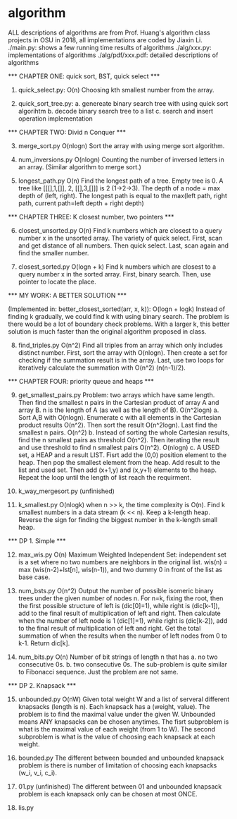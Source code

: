 # algorithm
ALL descriptions of algorithms are from Prof. Huang's algorithm class projects in OSU in 2018, all implementations are coded by Jiaxin Li. 
./main.py:          shows a few running time results of algorithms
./alg/xxx.py:       implementations of algorithms
./alg/pdf/xxx.pdf:  detailed descriptions of algorithms

*** CHAPTER ONE: quick sort, BST, quick select ***

1. quick_select.py: 
O(n)
Choosing kth smallest number from the array.

2. quick_sort_tree.py:
a. genereate binary search tree with using quick sort algorihtm 
b. decode binary search tree to a list
c. search and insert operation implementation

*** CHAPTER TWO: Divid n Conquer ***

3. merge_sort.py
O(nlogn)
Sort the array with using merge sort algorithm. 

4. num_inversions.py
O(nlogn)
Counting the number of inversed letters in an array. (Similar algorithm to merge sort.)

5. longest_path.py
O(n)
Find the longest path of a tree. Empty tree is 0. A tree like [[[],1,[]], 2, [[],3,[]]] is 2 (1->2->3). The depth of a node = max depth of (left, right). The longest path is equal to the max(left path, right path, current path=left depth + right depth)

*** CHAPTER THREE: K closest number, two pointers ***

6. closest_unsorted.py
O(n)
Find k numbers which are closest to a query number x in the unsorted array. The variety of quick select. First, scan and get distance of all numbers. Then quick select. Last, scan again and find the smaller number. 

7. closest_sorted.py
O(logn + k)
Find k numbers which are closest to a query number x in the sorted array. First, binary search. Then, use pointer to locate the place. 

*** MY WORK: A BETTER SOLUTION ***

(Implemented in: better_closest_sorted(arr, x, k)):
O(logn + logk)
Instead of finding k gradually, we could find k with using binary search. The problem is there would be a lot of boundary check problems. With a larger k, this better solution is much faster than the original algorithm proposed in class.

8. find_triples.py
O(n^2)
Find all triples from an array which only includes distinct number. First, sort the array with O(nlogn). Then create a set for checking if the summation result is in the array. Last, use two loops for iteratively calculate the summation with O(n^2) (n(n-1)/2). 

*** CHAPTER FOUR: priority queue and heaps ***

9. get_smallest_pairs.py
Problem: two arrays which have same length. Then find the smallest n pairs in the Cartesian product of array A and array B. n is the length of A (as well as the length of B). 
O(n^2logn)
a. Sort A,B with O(nlogn). Enumerate c with all elements in the Cartesian product results O(n^2). Then sort the result O(n^2logn). Last find the smallest n pairs. 
O(n^2)
b. Instead of sorting the whole Cartesian results, find the n smallest pairs as threshold O(n^2). Then iterating the result and use threshold to find n smallest pairs O(n^2). 
O(nlogn)
c. A USED set, a HEAP and a result LIST. Fisrt add the (0,0) position element to the heap. Then pop the smallest element from the heap. Add result to the list and used set. Then add (x+1,y) and (x,y+1) elements to the heap. Repeat the loop until the length of list reach the requirment. 

10. k_way_mergesort.py (unfinished)

11. k_smallest.py
O(nlogk) when n >> k, the time complexity is O(n). Find k smallest numbers in a data stream (k << n). Keep a k-length heap. Reverse the sign for finding the biggest number in the k-length small heap. 

*** DP 1. Simple ***

12. max_wis.py
O(n)
Maximum Weighted Independent Set: independent set is a set where no two numbers are neighbors in the original list. 
wis(n) = max (wis(n-2)+lst[n], wis(n-1)), and two dummy 0 in front of the list as base case. 

13. num_bsts.py
O(n^2)
Output the number of possible isomeric binary trees under the given number of nodes n. For n=k, fixing the root, then the first possible structure of left is (dic[0]=1), while right is (dic[k-1]), add to the final result of multiplication of left and right. Then calculate when the number of left node is 1 (dic[1]=1), while right is (dic[k-2]), add to the final result of multiplication of left and right. Get the total summation of when the results when the number of left nodes from 0 to k-1. Return dic[k].

14. num_bits.py
O(n)
Number of bit strings of length n that has
a. no two consecutive 0s.
b. two consecutive 0s.
The sub-problem is quite similar to Fibonacci sequence. Just the problem are not same. 

*** DP 2. Knapsack ***

15. unbounded.py
O(nW)
Given total weight W and a list of serveral different knapsacks (length is n). Each knapsack has a (weight, value). The problem is to find the maximal value under the given W. Unbounded means ANY knapsacks can be chosen anytimes. The fisrt subproblem is what is the maximal value of each weight (from 1 to W). The second subproblem is what is the  value of choosing each knapsack at each weight. 

16. bounded.py
The different between bounded and unbounded knapsack problem is there is number of limitation of choosing each knapsacks (w_i, v_i, c_i). 

17. 01.py (unfinished)
The different between 01 and unbounded knapsack problem is each knapsack only can be chosen at most ONCE.

17. lis.py







